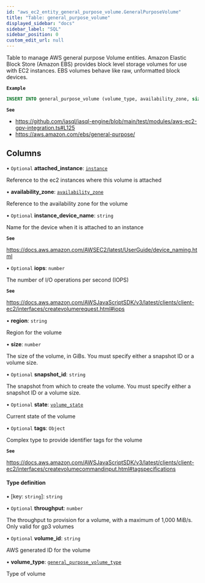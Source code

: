 ```yaml
---
id: "aws_ec2_entity_general_purpose_volume.GeneralPurposeVolume"
title: "Table: general_purpose_volume"
displayed_sidebar: "docs"
sidebar_label: "SQL"
sidebar_position: 0
custom_edit_url: null
---
```


Table to manage AWS general purpose Volume entities. Amazon Elastic Block Store (Amazon EBS) provides block
level storage volumes for use with EC2 instances. EBS volumes behave like raw, unformatted block devices.

**`Example`**

```sql TheButton[Create a General purpose volume]="Create a general purpose volume"
INSERT INTO general_purpose_volume (volume_type, availability_zone, size, tags) VALUES ('gp3', 'us-east-1a', 50, '{"Name": "gp3-volume-name"}');
```

**`See`**

 - https://github.com/iasql/iasql-engine/blob/main/test/modules/aws-ec2-gpv-integration.ts#L125
 - https://aws.amazon.com/ebs/general-purpose/

## Columns

• `Optional` **attached\_instance**: [`instance`](aws_ec2_entity_instance.Instance.md)

Reference to the ec2 instances where this volume is attached

• **availability\_zone**: [`availability_zone`](aws_vpc_entity_availability_zone.AvailabilityZone.md)

Reference to the availability zone for the volume

• `Optional` **instance\_device\_name**: `string`

Name for the device when it is attached to an instance

**`See`**

https://docs.aws.amazon.com/AWSEC2/latest/UserGuide/device_naming.html

• `Optional` **iops**: `number`

The number of I/O operations per second (IOPS)

**`See`**

https://docs.aws.amazon.com/AWSJavaScriptSDK/v3/latest/clients/client-ec2/interfaces/createvolumerequest.html#iops

• **region**: `string`

Region for the volume

• **size**: `number`

The size of the volume, in GiBs. You must specify either a snapshot ID or a volume size.

• `Optional` **snapshot\_id**: `string`

The snapshot from which to create the volume. You must specify either a snapshot ID or a volume size.

• `Optional` **state**: [`volume_state`](../enums/aws_ec2_entity_general_purpose_volume.VolumeState.md)

Current state of the volume

• `Optional` **tags**: `Object`

Complex type to provide identifier tags for the volume

**`See`**

https://docs.aws.amazon.com/AWSJavaScriptSDK/v3/latest/clients/client-ec2/interfaces/createvolumecommandinput.html#tagspecifications

#### Type definition

▪ [key: `string`]: `string`

• `Optional` **throughput**: `number`

The throughput to provision for a volume, with a maximum of 1,000 MiB/s. Only valid for gp3 volumes

• `Optional` **volume\_id**: `string`

AWS generated ID for the volume

• **volume\_type**: [`general_purpose_volume_type`](../enums/aws_ec2_entity_general_purpose_volume.GeneralPurposeVolumeType.md)

Type of volume
